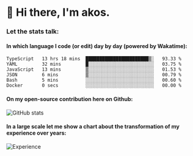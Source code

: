# 👋 Hi there, I'm akos. 


### Let the stats talk:


#### In which language I code (or edit) day by day (powered by Wakatime): 

<!--START_SECTION:waka-->

```text
TypeScript   13 hrs 18 mins  ███████████████████████▒░   93.33 %
YAML         32 mins         █░░░░░░░░░░░░░░░░░░░░░░░░   03.75 %
JavaScript   13 mins         ▒░░░░░░░░░░░░░░░░░░░░░░░░   01.53 %
JSON         6 mins          ▒░░░░░░░░░░░░░░░░░░░░░░░░   00.79 %
Bash         5 mins          ░░░░░░░░░░░░░░░░░░░░░░░░░   00.60 %
Docker       0 secs          ░░░░░░░░░░░░░░░░░░░░░░░░░   00.00 %
```

<!--END_SECTION:waka-->

#### On my open-source contribution here on Github:
 
![GitHub stats](https://github-readme-stats.vercel.app/api?username=akosbalasko)

#### In a large scale let me show a chart about the transformation of my experience over years:   

![Experience](https://cr-skills-chart-widget.azurewebsites.net/api/api?username=akosbalasko)

